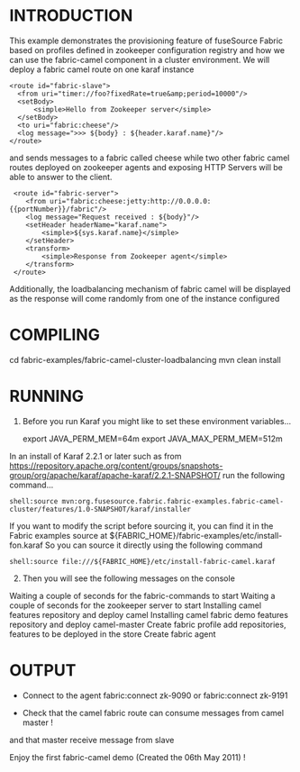 INTRODUCTION
============

This example demonstrates the provisioning feature of fuseSource Fabric based on profiles
defined in zookeeper configuration registry and how we can use the fabric-camel component in
a cluster environment.  We will deploy a fabric camel route on one karaf instance

    <route id="fabric-slave">
      <from uri="timer://foo?fixedRate=true&amp;period=10000"/>
      <setBody>
          <simple>Hello from Zookeeper server</simple>
      </setBody>
      <to uri="fabric:cheese"/>
      <log message=">>> ${body} : ${header.karaf.name}"/>
    </route>

and sends messages to a fabric called cheese while two other fabric camel routes deployed on zookeeper
agents and exposing HTTP Servers will be able to answer to the client.

     <route id="fabric-server">
        <from uri="fabric:cheese:jetty:http://0.0.0.0:{{portNumber}}/fabric"/>
        <log message="Request received : ${body}"/>
        <setHeader headerName="karaf.name">
            <simple>${sys.karaf.name}</simple>
        </setHeader>
        <transform>
            <simple>Response from Zookeeper agent</simple>
        </transform>
     </route>

Additionally, the loadbalancing mechanism of fabric camel will be displayed as the response will come randomly
from one of the instance configured

COMPILING
=========
cd fabric-examples/fabric-camel-cluster-loadbalancing
mvn clean install

RUNNING
=======
1) Before you run Karaf you might like to set these environment variables...

    export JAVA_PERM_MEM=64m
    export JAVA_MAX_PERM_MEM=512m

In an install of Karaf 2.2.1 or later such as from https://repository.apache.org/content/groups/snapshots-group/org/apache/karaf/apache-karaf/2.2.1-SNAPSHOT/
run the following command...

    shell:source mvn:org.fusesource.fabric.fabric-examples.fabric-camel-cluster/features/1.0-SNAPSHOT/karaf/installer

If you want to modify the script before sourcing it, you can find it in the Fabric examples source at ${FABRIC_HOME}/fabric-examples/etc/install-fon.karaf
So you can source it directly using the following command

    shell:source file:///${FABRIC_HOME}/etc/install-fabric-camel.karaf


2) Then you will see the following messages on the console

Waiting a couple of seconds for the fabric-commands to start
Waiting a couple of seconds for the zookeeper server to start
Installing camel features repository and deploy camel
Installing camel fabric demo features repository and deploy camel-master
Create fabric profile
add repositories, features to be deployed in the store
Create fabric agent


OUTPUT
======

- Connect to the agent
fabric:connect zk-9090 or fabric:connect zk-9191

- Check that the camel fabric route can consume messages from camel master !


and that master receive message from slave


Enjoy the first fabric-camel demo (Created the 06th May 2011) !
